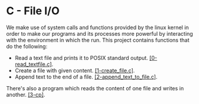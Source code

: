 # C - File I/O
We make use of system calls and functions provided by the linux kernel in order to make our programs and its processes more powerful by interacting with the environment in which the run. This project contains functions that do the following:
* Read a text file and prints it to POSIX standard output. [\[0-read_textfile.c\]](https://github.com/chee-zaram/alx-low_level_programming/blob/main/0x15-file_io/0-read_textfile.c).
* Create a file with given content. [\[1-create_file.c\]](https://github.com/chee-zaram/alx-low_level_programming/blob/main/0x15-file_io/1-create_file.c).
* Append text to the end of a file. [\[2-append_text_to_file.c\]](https://github.com/chee-zaram/alx-low_level_programming/blob/main/0x15-file_io/2-append_text_to_file.c).

There's also a program which reads the content of one file and writes in another. [\[3-cp\]](https://github.com/chee-zaram/alx-low_level_programming/blob/main/0x15-file_io/3-cp.c).
